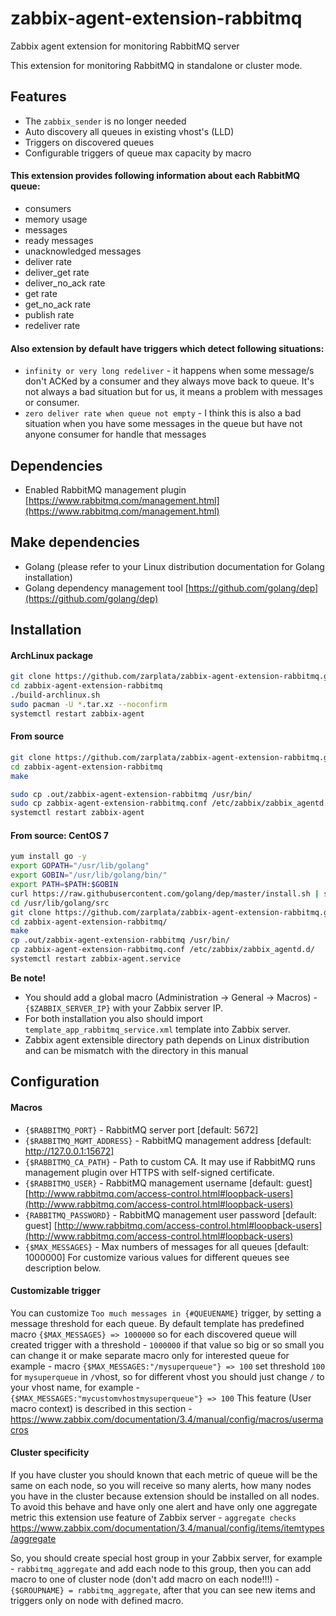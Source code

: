 # zabbix-agent-extension-rabbitmq
Zabbix agent extension for monitoring RabbitMQ server

This extension for monitoring RabbitMQ in standalone or cluster mode.

## Features
  - The `zabbix_sender` is no longer needed
  - Auto discovery all queues in existing vhost's (LLD)
  - Triggers on discovered queues
  - Configurable triggers of queue max capacity by macro
 
#### This extension provides following information about each RabbitMQ queue:
  
  - consumers
  - memory usage
  - messages
  - ready messages
  - unacknowledged messages
  - deliver rate
  - deliver_get rate
  - deliver_no_ack rate
  - get rate
  - get_no_ack rate
  - publish rate
  - redeliver rate
  
#### Also extension by default have triggers which detect following situations:
  - `infinity or very long redeliver` - it happens when some message/s don't ACKed by a consumer and 
  they always move back to queue. It's not always a bad situation but for us, it means a problem with messages or consumer.
  - `zero deliver rate when queue not empty` - I think this is also a bad situation when you have some messages in the queue 
  but have not anyone consumer for handle that messages
  
## Dependencies

  - Enabled RabbitMQ management plugin [https://www.rabbitmq.com/management.html](https://www.rabbitmq.com/management.html)
  
## Make dependencies

  - Golang (please refer to your Linux distribution documentation for Golang installation)
  - Golang dependency management tool [https://github.com/golang/dep](https://github.com/golang/dep)

## Installation

#### ArchLinux package

```sh
git clone https://github.com/zarplata/zabbix-agent-extension-rabbitmq.git
cd zabbix-agent-extension-rabbitmq
./build-archlinux.sh
sudo pacman -U *.tar.xz --noconfirm
systemctl restart zabbix-agent
```

#### From source

```sh
git clone https://github.com/zarplata/zabbix-agent-extension-rabbitmq.git
cd zabbix-agent-extension-rabbitmq
make

sudo cp .out/zabbix-agent-extension-rabbitmq /usr/bin/
sudo cp zabbix-agent-extension-rabbitmq.conf /etc/zabbix/zabbix_agentd.conf.d/
systemctl restart zabbix-agent
```

#### From source: CentOS 7
```sh
yum install go -y
export GOPATH="/usr/lib/golang"
export GOBIN="/usr/lib/golang/bin/"
export PATH=$PATH:$GOBIN
curl https://raw.githubusercontent.com/golang/dep/master/install.sh | sh
cd /usr/lib/golang/src
git clone https://github.com/zarplata/zabbix-agent-extension-rabbitmq.git
cd zabbix-agent-extension-rabbitmq/
make
cp .out/zabbix-agent-extension-rabbitmq /usr/bin/
cp zabbix-agent-extension-rabbitmq.conf /etc/zabbix/zabbix_agentd.d/
systemctl restart zabbix-agent.service
```

**Be note!**
  - You should add a global macro (Administration -> General -> Macros) - `{$ZABBIX_SERVER_IP}` with your Zabbix server IP. 
  - For both installation you also should import `template_app_rabbitmq_service.xml` template into Zabbix server.
  - Zabbix agent extensible directory path depends on Linux distribution and can be mismatch with the directory in this manual
  
  
## Configuration

#### Macros

  - `{$RABBITMQ_PORT}` - RabbitMQ server port [default: 5672]
  - `{$RABBITMQ_MGMT_ADDRESS}` - RabbitMQ management address [default: http://127.0.0.1:15672]
  - `{$RABBITMQ_CA_PATH}` - Path to custom CA. It may use if RabbitMQ runs management plugin over HTTPS with self-signed certificate.
  - `{$RABBITMQ_USER}` - RabbitMQ management username [default: guest] [http://www.rabbitmq.com/access-control.html#loopback-users](http://www.rabbitmq.com/access-control.html#loopback-users)
  - `{RABBITMQ_PASSWORD}` - RabbitMQ management user password [default: guest] [http://www.rabbitmq.com/access-control.html#loopback-users](http://www.rabbitmq.com/access-control.html#loopback-users)
  - `{$MAX_MESSAGES}` - Max numbers of messages for all queues [default: 1000000] For customize various values for different queues see description below.

#### Customizable trigger

You can customize `Too much messages in {#QUEUENAME}` trigger, by setting a message threshold for each queue.
By default template has predefined macro `{$MAX_MESSAGES} => 1000000` so for each discovered queue will created trigger with a threshold - `1000000` if that value so big or so small you can change it or make separate macro only for interested queue for example - macro `{$MAX_MESSAGES:"/mysuperqueue"} => 100` set threshold `100` for `mysuperqueue` in `/`vhost, so for different vhost you should just change `/` to your vhost name, for example - `{$MAX_MESSAGES:"mycustomvhostmysuperqueue"} => 100` 
This feature (User macro context) is described in this section - https://www.zabbix.com/documentation/3.4/manual/config/macros/usermacros


#### Cluster specificity

If you have cluster you should known that each metric of queue will be the same on each node, so you will receive so many alerts, how many nodes you have in the cluster because extension should be installed on all nodes. To avoid this behave and have only one alert and have only one aggregate metric this extension use feature of Zabbix server - `aggregate checks` https://www.zabbix.com/documentation/3.4/manual/config/items/itemtypes/aggregate

So, you should create special host group in your Zabbix server, for example - `rabbitmq_aggregate` and add each node to this group, then you can add macro to one of cluster node (don't add macro on each node!!!) - `{$GROUPNAME} = rabbitmq_aggregate`, after that you can see new items and triggers only on node with defined macro.

